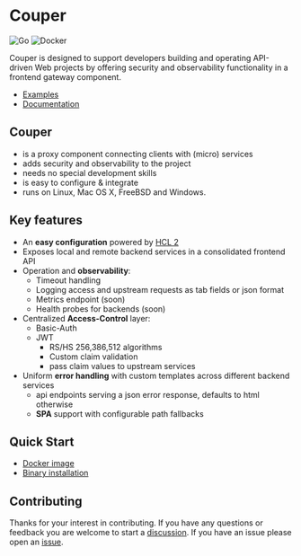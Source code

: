 # Couper

![Go](https://github.com/avenga/couper/workflows/Go/badge.svg)
![Docker](https://github.com/avenga/couper/workflows/Docker/badge.svg)

Couper is designed to support developers building and operating API-driven Web
projects by offering security and observability functionality in a frontend gateway
component.

* [Examples](https://github.com/avenga/couper-examples)
* [Documentation](https://github.com/avenga/couper/tree/master/docs)

## Couper

* is a proxy component connecting clients with (micro) services
* adds security and observability to the project
* needs no special development skills
* is easy to configure & integrate
* runs on Linux, Mac OS X, FreeBSD and Windows.

## Key features

* An **easy configuration** powered by [HCL 2](https://github.com/hashicorp/hcl/tree/hcl2)
* Exposes local and remote backend services in a consolidated frontend API
* Operation and **observability**:
  * Timeout handling
  * Logging access and upstream requests as tab fields or json format
  * Metrics endpoint (soon)
  * Health probes for backends (soon)
* Centralized **Access-Control** layer:
  * Basic-Auth
  * JWT
    * RS/HS 256,386,512 algorithms
    * Custom claim validation
    * pass claim values to upstream services
* Uniform **error handling** with custom templates across different backend services
  * api endpoints serving a json error response, defaults to html otherwise
  * **SPA** support with configurable path fallbacks

## Quick Start

* [Docker image](https://hub.docker.com/r/avenga/couper)
* [Binary installation](https://github.com/avenga/couper/releases)

## Contributing

Thanks for your interest in contributing.
If you have any questions or feedback you are welcome to start a [discussion](https://github.com/avenga/couper/discussions).
If you have an issue please open an [issue](https://github.com/avenga/couper/issues).

